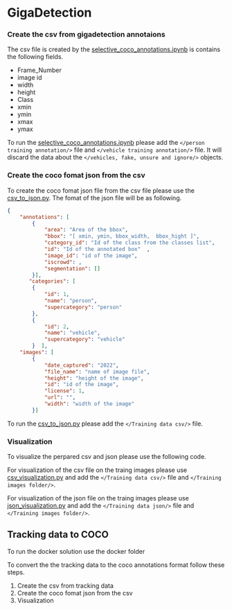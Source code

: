# GigaDetection


### Create the csv from gigadetection annotaions 
The csv file is created by the [selective_coco_annotations.ipynb](./selective_coco_annotations.ipynb) is contains the following fields.

*   Frame_Number	
*   image id	
*   width	
*   height	
*   Class	
*   xmin
*   ymin
*   xmax
*   ymax

To run the [selective_coco_annotations.ipynb](./selective_coco_annotations.ipynb) please add the `</person training annotation/>` file and `</vehicle training annotation/>` file. It will discard the data about the `</vehicles, fake, unsure and ignore/>` objects.

### Create the coco fomat json from the csv 
To create the coco fomat json file from the csv file please use the [csv_to_json.py](./Train-annotations-to-coco/csv_to_json.py). The fomat of the json file will be as following.

```json
{
    "annotations": [
        {
            "area": "Area of the bbox",
            "bbox": "[ xmin, ymin, bbox_width,  bbox_hight ]",
            "category_id": "Id of the class from the classes list",
            "id": "Id of the annotated box"  ,
            "image_id": "id of the image",
            "iscrowd": ,
            "segmentation": []
        }],
       "categories": [
        {
            "id": 1,
            "name": "person",
            "supercategory": "person"
        },
        {
            "id": 2,
            "name": "vehicle",
            "supercategory": "vehicle"
        }  ], 
    "images": [
        {
            "date_captured": "2022",
            "file_name": "name of image file",
            "height": "height of the image",
            "id": "id of the image",
            "license": 1,
            "url": "",
            "width": "width of the image"
        }]
```

To run the [csv_to_json.py](./csv_to_json.py) please add the `</Training data csv/>` file.

### Visualization
To visualize the perpared csv and json please use the following code.

For visualization of the csv file on the traing images please use [csv_visualization.py](./csv_visualization.py) and add the `</Training data csv/>` file and `</Training images folder/>`.

For visualization of the json file on the traing images please use [json_visualization.py](./json_visualization.py) and add the `</Training data json/>` file and `</Training images folder/>`.

## Tracking data to COCO 
To run the docker solution use the docker folder

To convert the the tracking data to the coco annotations format follow these steps.
1. Create the csv from tracking data  
2. Create the coco fomat json from the csv 
3. Visualization
